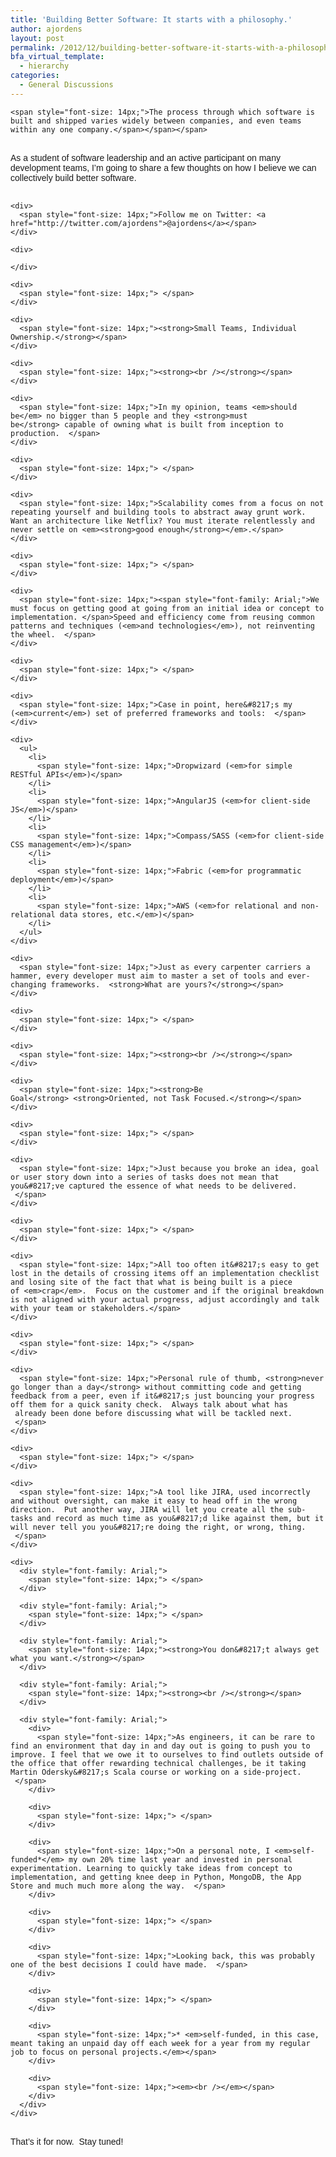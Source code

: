 ```yaml
---
title: 'Building Better Software: It starts with a philosophy.'
author: ajordens
layout: post
permalink: /2012/12/building-better-software-it-starts-with-a-philosophy/
bfa_virtual_template:
  - hierarchy
categories:
  - General Discussions
---
```

<div class="ennote" style="word-wrap: break-word; -webkit-nbsp-mode: space; -webkit-line-break: after-white-space;">
  <div style="font-family: Arial;">
    <span style="font-size: 14px; font-family: Arial;"><span style="font-family: Arial;"><!--?xml version="1.0" encoding="UTF-8" standalone="no"?-->

    <span style="font-size: 14px;">The process through which software is built and shipped varies widely between companies, and even teams within any one company.</span></span></span>
  </div>

  <div style="font-family: Arial;">
    <span style="font-size: 14px;"><br /></span>
  </div>

  <div style="font-family: Arial;">
    <span style="font-size: 14px;">As a student of software leadership and an active participant on many development teams, I&#8217;m going to share a few thoughts on how I believe we can collectively build better software.  </span>
  </div>

  <div style="font-family: Arial;">
    <div>
      <span style="font-size: 14px;"><br /></span>
    </div>

    <div>
      <span style="font-size: 14px;">Follow me on Twitter: <a href="http://twitter.com/ajordens">@ajordens</a></span>
    </div>

    <div>
       
    </div>

    <div>
      <span style="font-size: 14px;"> </span>
    </div>

    <div>
      <span style="font-size: 14px;"><strong>Small Teams, Individual Ownership.</strong></span>
    </div>

    <div>
      <span style="font-size: 14px;"><strong><br /></strong></span>
    </div>

    <div>
      <span style="font-size: 14px;">In my opinion, teams <em>should be</em> no bigger than 5 people and they <strong>must be</strong> capable of owning what is built from inception to production.  </span>
    </div>

    <div>
      <span style="font-size: 14px;"> </span>
    </div>

    <div>
      <span style="font-size: 14px;">Scalability comes from a focus on not repeating yourself and building tools to abstract away grunt work. Want an architecture like Netflix? You must iterate relentlessly and never settle on <em><strong>good enough</strong></em>.</span>
    </div>

    <div>
      <span style="font-size: 14px;"> </span>
    </div>

    <div>
      <span style="font-size: 14px;"><span style="font-family: Arial;">We must focus on getting good at going from an initial idea or concept to implementation. </span>Speed and efficiency come from reusing common patterns and techniques (<em>and technologies</em>), not reinventing the wheel.  </span>
    </div>

    <div>
      <span style="font-size: 14px;"> </span>
    </div>

    <div>
      <span style="font-size: 14px;">Case in point, here&#8217;s my (<em>current</em>) set of preferred frameworks and tools:  </span>
    </div>

    <div>
      <ul>
        <li>
          <span style="font-size: 14px;">Dropwizard (<em>for simple RESTful APIs</em>)</span>
        </li>
        <li>
          <span style="font-size: 14px;">AngularJS (<em>for client-side JS</em>)</span>
        </li>
        <li>
          <span style="font-size: 14px;">Compass/SASS (<em>for client-side CSS management</em>)</span>
        </li>
        <li>
          <span style="font-size: 14px;">Fabric (<em>for programmatic deployment</em>)</span>
        </li>
        <li>
          <span style="font-size: 14px;">AWS (<em>for relational and non-relational data stores, etc.</em>)</span>
        </li>
      </ul>
    </div>

    <div>
      <span style="font-size: 14px;">Just as every carpenter carriers a hammer, every developer must aim to master a set of tools and ever-changing frameworks.  <strong>What are yours?</strong></span>
    </div>

    <div>
      <span style="font-size: 14px;"> </span>
    </div>

    <div>
      <span style="font-size: 14px;"><strong><br /></strong></span>
    </div>

    <div>
      <span style="font-size: 14px;"><strong>Be Goal</strong> <strong>Oriented, not Task Focused.</strong></span>
    </div>

    <div>
      <span style="font-size: 14px;"> </span>
    </div>

    <div>
      <span style="font-size: 14px;">Just because you broke an idea, goal or user story down into a series of tasks does not mean that you&#8217;ve captured the essence of what needs to be delivered.  </span>
    </div>

    <div>
      <span style="font-size: 14px;"> </span>
    </div>

    <div>
      <span style="font-size: 14px;">All too often it&#8217;s easy to get lost in the details of crossing items off an implementation checklist and losing site of the fact that what is being built is a piece of <em>crap</em>.  Focus on the customer and if the original breakdown is not aligned with your actual progress, adjust accordingly and talk with your team or stakeholders.</span>
    </div>

    <div>
      <span style="font-size: 14px;"> </span>
    </div>

    <div>
      <span style="font-size: 14px;">Personal rule of thumb, <strong>never go longer than a day</strong> without committing code and getting feedback from a peer, even if it&#8217;s just bouncing your progress off them for a quick sanity check.  Always talk about what has  already been done before discussing what will be tackled next.  </span>
    </div>

    <div>
      <span style="font-size: 14px;"> </span>
    </div>

    <div>
      <span style="font-size: 14px;">A tool like JIRA, used incorrectly and without oversight, can make it easy to head off in the wrong direction.  Put another way, JIRA will let you create all the sub-tasks and record as much time as you&#8217;d like against them, but it will never tell you you&#8217;re doing the right, or wrong, thing.  </span>
    </div>

    <div>
      <div style="font-family: Arial;">
        <span style="font-size: 14px;"> </span>
      </div>

      <div style="font-family: Arial;">
        <span style="font-size: 14px;"> </span>
      </div>

      <div style="font-family: Arial;">
        <span style="font-size: 14px;"><strong>You don&#8217;t always get what you want.</strong></span>
      </div>

      <div style="font-family: Arial;">
        <span style="font-size: 14px;"><strong><br /></strong></span>
      </div>

      <div style="font-family: Arial;">
        <div>
          <span style="font-size: 14px;">As engineers, it can be rare to find an environment that day in and day out is going to push you to improve. I feel that we owe it to ourselves to find outlets outside of the office that offer rewarding technical challenges, be it taking Martin Odersky&#8217;s Scala course or working on a side-project.  </span>
        </div>

        <div>
          <span style="font-size: 14px;"> </span>
        </div>

        <div>
          <span style="font-size: 14px;">On a personal note, I <em>self-funded*</em> my own 20% time last year and invested in personal experimentation. Learning to quickly take ideas from concept to implementation, and getting knee deep in Python, MongoDB, the App Store and much much more along the way.  </span>
        </div>

        <div>
          <span style="font-size: 14px;"> </span>
        </div>

        <div>
          <span style="font-size: 14px;">Looking back, this was probably one of the best decisions I could have made.  </span>
        </div>

        <div>
          <span style="font-size: 14px;"> </span>
        </div>

        <div>
          <span style="font-size: 14px;">* <em>self-funded, in this case, meant taking an unpaid day off each week for a year from my regular job to focus on personal projects.</em></span>
        </div>

        <div>
          <span style="font-size: 14px;"><em><br /></em></span>
        </div>
      </div>
    </div>
  </div>

  <div style="font-family: Arial;">
    <span style="font-size: 14px; font-family: Arial;"><em><br /></em></span>
  </div>

  <div style="font-family: Arial;">
    <span style="font-size: 14px; font-family: Arial;">That&#8217;s it for now.  Stay tuned!</span>
  </div>
</div>
